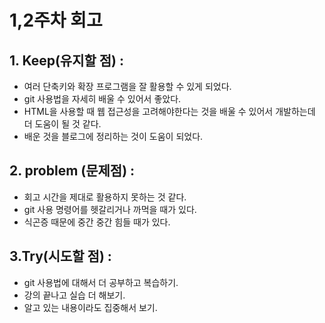# 1,2주차 회고

## 1. Keep(유지할 점) :

- 여러 단축키와 확장 프로그램을 잘 활용할 수 있게 되었다.
- git 사용법을 자세히 배울 수 있어서 좋았다.
- HTML을 사용할 때 웹 접근성을 고려해야한다는 것을 배울 수 있어서 개발하는데 더 도움이 될 것 같다.
- 배운 것을 블로그에 정리하는 것이 도움이 되었다.

## 2. problem (문제점) :

- 회고 시간을 제대로 활용하지 못하는 것 같다.
- git 사용 명령어를 헷갈리거나 까먹을 때가 있다.
- 식곤증 때문에 중간 중간 힘들 때가 있다.

## 3.Try(시도할 점) :

- git 사용법에 대해서 더 공부하고 복습하기.
- 강의 끝나고 실습 더 해보기.
- 알고 있는 내용이라도 집중해서 보기.

